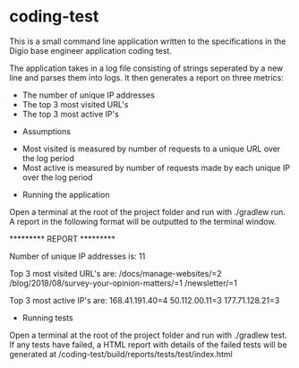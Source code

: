 # coding-test

This is a small command line application written to the specifications in the Digio base engineer application coding test.

The application takes in a log file consisting of strings seperated by a new line and parses them into logs. It then generates a report on three metrics:
- The number of unique IP addresses
- The top 3 most visited URL's
- The top 3 most active IP's

* Assumptions

- Most visited is measured by number of requests to a unique URL over the log period
- Most active is measured by number of requests made by each unique IP over the log period

* Running the application

Open a terminal at the root of the project folder and run with ./gradlew run. 
A report in the following format will be outputted to the terminal window.

********* REPORT *********

Number of unique IP addresses is: 
11

Top 3 most visited URL's are:
/docs/manage-websites/=2
/blog/2018/08/survey-your-opinion-matters/=1
/newsletter/=1

Top 3 most active IP's are:
168.41.191.40=4
50.112.00.11=3
177.71.128.21=3

* Running tests

Open a terminal at the root of the project folder and run with ./gradlew test. 
If any tests have failed, a HTML report with details of the failed tests will be generated at /coding-test/build/reports/tests/test/index.html
